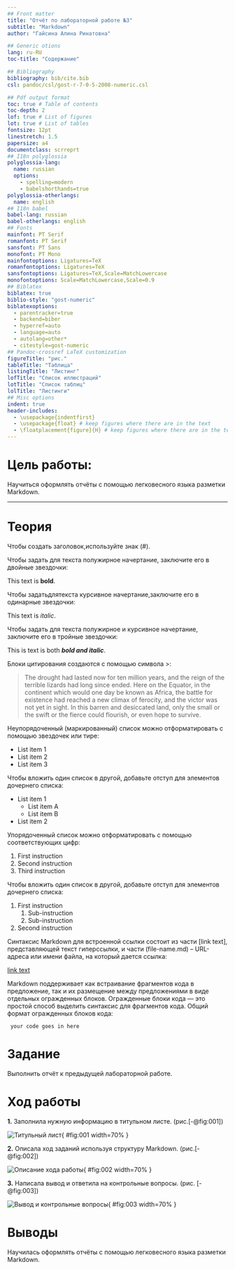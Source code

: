 ```yaml
---
## Front matter
title: "Отчёт по лабораторной работе №3"
subtitle: "Markdown"
author: "Гайсина Алина Ринатовна"

## Generic otions
lang: ru-RU
toc-title: "Содержание"

## Bibliography
bibliography: bib/cite.bib
csl: pandoc/csl/gost-r-7-0-5-2008-numeric.csl

## Pdf output format
toc: true # Table of contents
toc-depth: 2
lof: true # List of figures
lot: true # List of tables
fontsize: 12pt
linestretch: 1.5
papersize: a4
documentclass: scrreprt
## I18n polyglossia
polyglossia-lang:
  name: russian
  options:
	- spelling=modern
	- babelshorthands=true
polyglossia-otherlangs:
  name: english
## I18n babel
babel-lang: russian
babel-otherlangs: english
## Fonts
mainfont: PT Serif
romanfont: PT Serif
sansfont: PT Sans
monofont: PT Mono
mainfontoptions: Ligatures=TeX
romanfontoptions: Ligatures=TeX
sansfontoptions: Ligatures=TeX,Scale=MatchLowercase
monofontoptions: Scale=MatchLowercase,Scale=0.9
## Biblatex
biblatex: true
biblio-style: "gost-numeric"
biblatexoptions:
  - parentracker=true
  - backend=biber
  - hyperref=auto
  - language=auto
  - autolang=other*
  - citestyle=gost-numeric
## Pandoc-crossref LaTeX customization
figureTitle: "рис."
tableTitle: "Таблица"
listingTitle: "Листинг"
lofTitle: "Список иллюстраций"
lotTitle: "Список таблиц"
lolTitle: "Листинги"
## Misc options
indent: true
header-includes:
  - \usepackage{indentfirst}
  - \usepackage{float} # keep figures where there are in the text
  - \floatplacement{figure}{H} # keep figures where there are in the text
---
```


# Цель работы:

Научиться оформлять отчёты с помощью легковесного языка разметки Markdown.

---

# Теория

Чтобы создать заголовок,используйте знак (#).

Чтобы задать для текста полужирное начертание, заключите его в двойные звездочки:

This text is **bold**.

Чтобы задатьдлятекста курсивное начертание,заключите его в одинарные звездочки:

This text is *italic*.

Чтобы задать для текста полужирное и курсивное начертание, заключите его в тройные звездочки:

This is text is both ***bold and italic***.

Блоки цитирования создаются с помощью символа >:

> The drought had lasted now for ten million years, and the reign of the terrible lizards had long since ended. Here on the Equator, in the continent which would one day be known as Africa, the battle for existence had reached a new climax of ferocity, and the victor was not yet in sight. In this barren and desiccated land, only the small or the swift or the fierce could flourish, or even hope to survive.

Неупорядоченный (маркированный) список можно отформатировать с помощью звездочек или тире:

 - List item 1
 - List item 2
 - List item 3
 
Чтобы вложить один список в другой, добавьте отступ для элементов дочернего списка:

 - List item 1
   - List item A
   - List item B
 - List item 2
 

Упорядоченный список можно отформатировать с помощью соответствующих цифр:

1. First instruction
2. Second instruction
3. Third instruction

Чтобы вложить один список в другой, добавьте отступ для элементов дочернего списка:

1. First instruction
	1. Sub-instruction
	1. Sub-instruction
2. Second instruction

Синтаксис Markdown для встроенной ссылки состоит из части [link text], представляющей текст гиперссылки, и части (file-name.md) – URL-адреса или имени файла, на который дается ссылка:

[link text](file-name.md)

Markdown поддерживает как встраивание фрагментов кода в предложение, так и их размещение между предложениями в виде отдельных огражденных блоков. Огражденные блоки кода — это простой способ выделить синтаксис для фрагментов кода. Общий формат огражденных блоков кода:

``` language
 your code goes in here
```



# Задание

Выполнить отчёт к предыдущей лабораторной работе.

# Ход работы

**1.** Заполнила нужную информацию в титульном листе. (рис.[-@fig:001])

![Титульный лист](image/1.png){ #fig:001 width=70% }

**2.** Описала ход заданий используя структуру Markdown. (рис.[-@fig:002])

![Описание хода работы](image/2.png){ #fig:002 width=70% }

**3.** Написала вывод и ответила на контрольные вопросы. (рис. [-@fig:003])

![Вывод и контрольные вопросы](image/3.png){ #fig:003 width=70% }

# Выводы

Научилась оформлять отчёты с помощью легковесного языка разметки Markdown.

